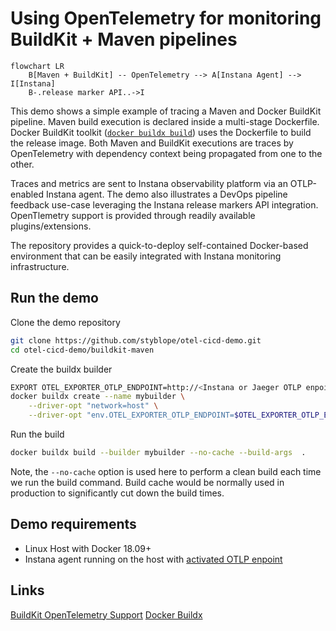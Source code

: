 # Using OpenTelemetry for monitoring BuildKit + Maven pipelines

```mermaid
flowchart LR
    B[Maven + BuildKit] -- OpenTelemetry --> A[Instana Agent] --> I[Instana]
    B-.release marker API..->I
```

This demo shows a simple example of tracing a Maven and Docker BuildKit pipeline. Maven build execution is declared inside a multi-stage Dockerfile. Docker BuildKit toolkit ([`docker buildx build`](https://docs.docker.com/engine/reference/commandline/buildx_build/)) uses the Dockerfile to build the release image. Both Maven and BuildKit executions are traces by OpenTelemetry with dependency context being propagated from one to the other. 

Traces and metrics are sent to Instana observability platform via an OTLP-enabled Instana agent. The demo also illustrates a DevOps pipeline feedback use-case leveraging the Instana release markers API integration. OpenTlemetry support is provided through readily available plugins/extensions.

The repository provides a quick-to-deploy self-contained Docker-based environment that can be easily integrated with Instana monitoring infrastructure. 

## Run the demo

Clone the demo repository
```sh
git clone https://github.com/styblope/otel-cicd-demo.git
cd otel-cicd-demo/buildkit-maven
```

Create the buildx builder
```sh
EXPORT OTEL_EXPORTER_OTLP_ENDPOINT=http://<Instana or Jaeger OTLP enpoint host>:4317
docker buildx create --name mybuilder \
    --driver-opt "network=host" \
    --driver-opt "env.OTEL_EXPORTER_OTLP_ENDPOINT=$OTEL_EXPORTER_OTLP_ENDPOINT"
```

Run the build
```sh
docker buildx build --builder mybuilder --no-cache --build-args  .
```

Note, the `--no-cache` option is used here to perform a clean build each time we run the build command. Build cache would be normally used in production to significantly cut down the build times.

## Demo requirements
- Linux Host with Docker 18.09+
- Instana agent running on the host with [activated OTLP enpoint](https://www.ibm.com/docs/en/instana-observability/current?topic=apis-opentelemetry#activating-opentelemetry-support)

## Links

[BuildKit OpenTelemetry Support](https://github.com/docker/buildx/blob/master/docs/guides/opentelemetry.md)
[Docker Buildx](https://docs.docker.com/engine/reference/commandline/buildx/)
